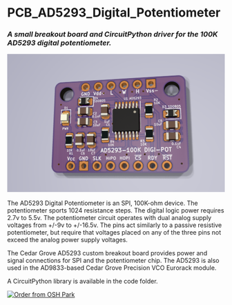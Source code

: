 # PCB_AD5293_Digital_Potentiometer
### _A small breakout board and CircuitPython driver for the 100K AD5293 digital potentiometer._

![Image During Initial Test](https://github.com/CedarGroveStudios/PCB_AD5293_Digital_Potentiometer/blob/main/photos/AD5293_glamour.png)

The AD5293 Digital Potentiometer is an SPI, 100K-ohm device. The potentiometer sports 1024 resistance steps. The digital logic power requires 2.7v to 5.5v. The potentiometer circuit operates with dual analog supply voltages from +/-9v to +/-16.5v. The pins act similarly to a passive resistive potentiometer, but require that voltages placed on any of the three pins not exceed the analog power supply voltages.

The Cedar Grove AD5293 custom breakout board provides power and signal connections for SPI and the potentiometer chip. The AD5293 is also used in the AD9833-based Cedar Grove Precision VCO Eurorack module.

A CircuitPython library is available in the code folder.

<a href="https://oshpark.com/shared_projects/ADF8EdH9"><img src="https://oshpark.com/packs/media/images/badge-5f4e3bf4bf68f72ff88bd92e0089e9cf.png" alt="Order from OSH Park"></img></a>

